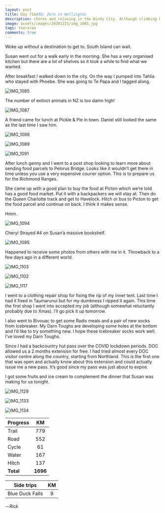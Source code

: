 ```yaml
---
layout: post
title: Day 71&#58; Zero in Wellington
description: chores and relaxing in the Windy City. Although climbing back up the hill to Susan’s place at the end of the day was a struggle. 
image: assets/images/20201221/img_1085.jpg
tags: teararoa
comments: true
---
```


Woke up without a destination to get to. South Island can wait. 

Susan went out for a walk early in the morning. She has a  very organised kitchen but there are a lot of shelves so it took a while to find what we wanted. 

After breakfast I walked down to the city. On the way I pumped into Tahlia who stayed with Phoebe. She was going to Te Papa and I tagged along. 

![IMG_1085](/assets/images/20201221/img_1085.jpg)

The number of extinct animals in NZ is too damn high! 

![IMG_1087](/assets/images/20201221/img_1087.jpg)

A friend came for lunch at Pickle & Pie in town. Daniel still looked the same as the last time I saw him. 

![IMG_1088](/assets/images/20201221/img_1088.jpg)

![IMG_1089](/assets/images/20201221/img_1089.jpg)

![IMG_1091](/assets/images/20201221/img_1091.jpg)

After lunch genny and I went to a post shop looking to learn more about sending food parcels to Pelorus Bridge. Looks like it wouldn’t get there in time unless you use a very expensive courier option. This is to prepare us for the Richmond Ranges.

She came up with a good plan to buy the food at Picton which we’re told has a good food market. Put it with a backpackers we will stay at. Then do the Queen Charlotte track and get to Havelock. Hitch or bus to Picton to get the food parcel and continue on back. I think it makes sense. 

Hmm.

![IMG_1094](/assets/images/20201221/img_1094.jpg)

Cheryl Strayed #4 on Susan’a massive bookshelf. 

![IMG_1095](/assets/images/20201221/img_1095.jpg)

Happened to receive some photos from others with me in it. Throwback to a few days ago in a different world. 

![IMG_1103](/assets/images/20201221/img_1103.jpg)

![IMG_1102](/assets/images/20201221/img_1102.jpg)

![IMG_1117](/assets/images/20201221/img_1117.jpg)

I went to a clothing repair shop for fixing the rip of my inner tent. Last time I had it fixed in Taumarunui but for my dumbness I ripped it again. This time the first shop I went into accepted my job (although somewhat reluctantly probably due to Xmas). I’ll go pick it up tomorrow. 

I also went to Bivouac to get some Radix meals and a pair of new socks from Icebreaker. My Darn Toughs are developing some holes at the bottom and I’d like to try something new. I hope these Icebreaker socks work well. I’ve loved my Darn Toughs. 

Since I had a backcountry hut pass over the COVID lockdown periods. DOC allowed us a 2 months extension for free. I had tried almost every DOC visitor centre along the country, starting from Northland. This is the first one that was open and actually know about this extension and could actually issue me a new pass. It’s good since my pass was just about to expire.

I got some fruits and ice cream to complement the dinner that Susan was making for us tonight. 

![IMG_1129](/assets/images/20201221/img_1129.jpg)

![IMG_1133](/assets/images/20201221/img_1133.jpg)

![IMG_1134](/assets/images/20201221/img_1134.jpg)


| Progress | KM |
| ---- |:----:|
| Trail | 779 |
| Road | 552 |
| Cycle | 61 |
| Water | 167 |
| Hitch | 137 |
| **Total** | **1696** |

| Side trips | KM |
| ---- |:----:|
| Blue Duck Falls | 9 |



－_Rick_